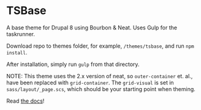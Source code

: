 # TSBase
A base theme for Drupal 8 using Bourbon & Neat.
Uses Gulp for the taskrunner.

Download repo to themes folder, for example, `/themes/tsbase`, and run `npm install`.

After installation, simply run `gulp` from that directory.

NOTE: This theme uses the 2.x version of neat, so `outer-container` et. al., have been replaced with `grid-container`. The `grid-visual` is set in `sass/layout/_page.scs`, which should be your starting point when theming.

Read [the docs](https://neat.bourbon.io/docs/latest/)!
